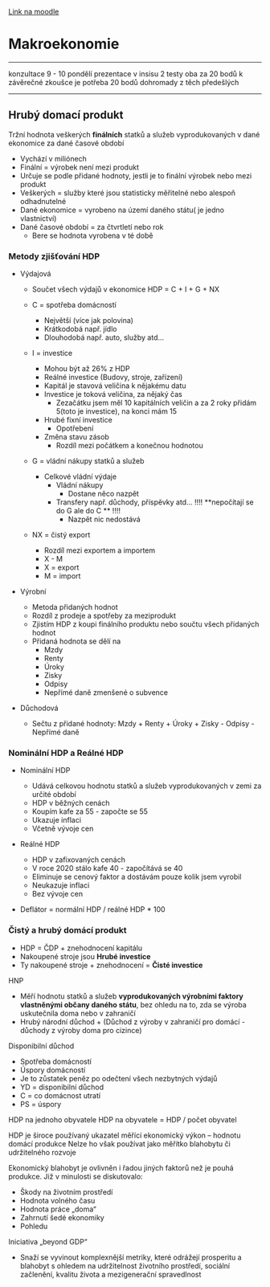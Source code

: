 [Link na moodle](https://moodle.vse.cz/course/view.php?id=17496)
# Makroekonomie
---

 konzultace 9 - 10 pondělí
 prezentace v insisu
 2 testy oba za 20 bodů
 k závěrečné zkoušce je potřeba 20 bodů dohromady z těch předešlých
 
 ---
 
## Hrubý domací produkt
Tržní hodnota veškerých **finálních** statků a služeb vyprodukovaných v dané ekonomice za dané 
časové období
- Vychází v miliónech
- Finální = výrobek není mezi produkt
- Určuje se podle přidané hodnoty, jestli je to finální výrobek nebo mezi produkt
- Veškerých = služby které jsou statisticky měřitelné nebo alespoň odhadnutelné
- Dané ekonomice = vyrobeno na území daného státu( je jedno vlastnictví)
- Dané časové období = za čtvrtletí nebo rok 
	- Bere se hodnota vyrobena v té době

### Metody zjišťování HDP

- Výdajová
	- Součet všech výdajů v ekonomice HDP = C + I + G + NX
	- C = spotřeba domácností 
		- Největší (více jak polovina)
		- Krátkodobá např. jídlo
		- Dlouhodobá např. auto, služby atd...

	- I = investice
		- Mohou být až 26% z HDP
		- Reálné investice (Budovy, stroje, zařízení)
		- Kapitál je stavová veličina k nějakému datu 
		- Investice je toková veličina, za nějaký čas
			- Zezačátku jsem měl 10 kapitálních veličin a za 2 roky přidám 5(toto je investice), na konci mám 15
		- Hrubé fixní investice
			- Opotřebení 
		- Změna stavu zásob
			- Rozdíl mezi počátkem a konečnou hodnotou

	- G = vládní nákupy statků a služeb
		- Celkové vládní výdaje
			- Vládní nákupy
				- Dostane něco nazpět
			- Transfery např. důchody, příspěvky atd... !!!! **nepočítají se do G ale do C ** !!!!
				- Nazpět nic nedostává

	- NX = čistý export 
		- Rozdíl mezi exportem a importem
		- X - M 
		- X = export
		- M = import

- Výrobní
	- Metoda přidaných hodnot 
	- Rozdíl z prodeje a spotřeby za meziprodukt
	- Zjistím HDP z koupi finálního produktu nebo součtu všech přidaných hodnot 
	- Přidaná hodnota se dělí na
		- Mzdy
		- Renty 
		- Úroky
		- Zisky
		- Odpisy
		- Nepřímé daně zmenšené o subvence
- Důchodová
	- Sečtu z přidané hodnoty: Mzdy + Renty + Úroky + Zisky - Odpisy - Nepřímé daně

### Nominální HDP a Reálné HDP
- Nominální HDP
	- Udává celkovou hodnotu statků a služeb vyprodukovaných v zemi za určité období
	- HDP v běžných cenách
	- Koupím kafe za 55 - započte se 55
	- Ukazuje inflaci
	- Včetně vývoje cen
	
- Reálné HDP
	- HDP v zafixovaných cenách 
	- V roce 2020 stálo kafe 40 - započítává se 40
	- Eliminuje se cenový faktor a dostávám pouze kolik jsem vyrobil
	- Neukazuje inflaci
	- Bez vývoje cen

- Deflátor = normální HDP / reálné HDP * 100

### Čistý a hrubý domácí produkt
- HDP = ČDP + znehodnocení kapitálu 
- Nakoupené stroje jsou **Hrubé investice**
- Ty nakoupené stroje + znehodnocení = **Čisté investice**

HNP
- Měří hodnotu statků a služeb **vyprodukovaných výrobními faktory vlastněnými občany daného státu**, bez ohledu na to, zda se výroba uskutečnila doma nebo v zahraničí
- Hrubý národní důchod + (Důchod z výroby v zahraničí pro domácí - důchody z výroby doma pro cizince)

Disponibilní důchod
- Spotřeba domácností
- Úspory domácností
- Je to zůstatek peněz po odečtení všech nezbytných výdajů
- YD = disponibilní důchod
- C = co domácnost utratí
- PS = úspory

HDP na jednoho obyvatele 
HDP na obyvatele = HDP / počet obyvatel

HDP je široce používaný ukazatel měřící ekonomický výkon – hodnotu domácí produkce
Nelze ho však používat jako měřítko blahobytu či udržitelného rozvoje

Ekonomický blahobyt je ovlivněn i řadou jiných faktorů než je pouhá produkce. Již v minulosti se diskutovalo: 
- Škody na životním prostředí 
- Hodnota volného času 
- Hodnota práce „doma“ 
- Zahrnutí šedé ekonomiky 
- Pohledu

Iniciativa „beyond GDP“
- Snaží se vyvinout komplexnější metriky, které odrážejí prosperitu a blahobyt s ohledem na udržitelnost životního prostředí, sociální začlenění, kvalitu života a mezigenerační spravedlnost


